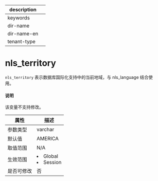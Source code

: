 |description||
|---|---|
|keywords||
|dir-name||
|dir-name-en||
|tenant-type||

# nls_territory

`nls_territory` 表示数据库国际化支持中的当前地域，与 nls_language 结合使用。

  <main id="notice" type='explain'>
    <h4>说明</h4>
    <p>该变量不支持修改。</p>
  </main>

| **属性**  |                                                   **描述**                                                   |
|---------|------------------------------------------------------------------------------------------------------------|
| 参数类型    | varchar                 |
| 默认值     | AMERICA                 |
| 取值范围    | N/A                     |
| 生效范围    | <li> Global   <li> Session    |
| 是否可修改    | 否  |

